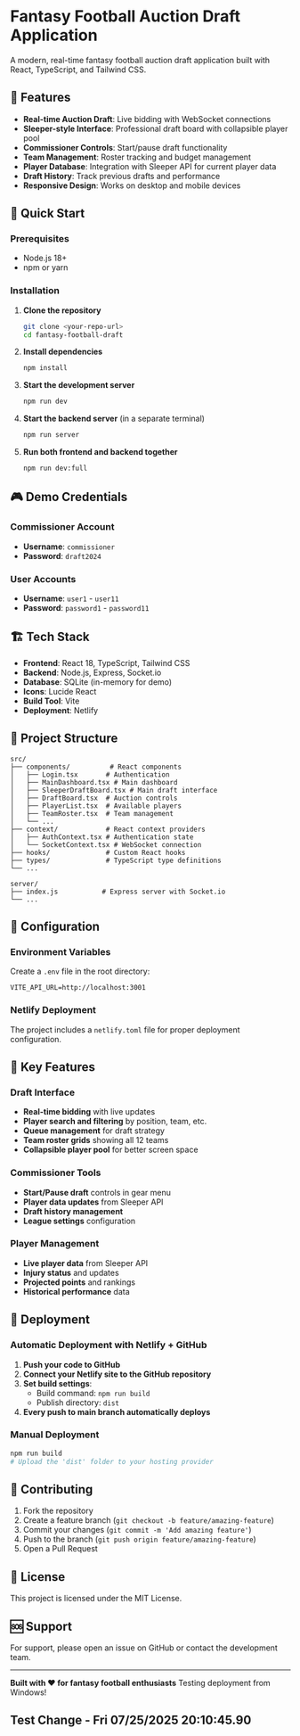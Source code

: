 # Fantasy Football Auction Draft Application

A modern, real-time fantasy football auction draft application built with React, TypeScript, and Tailwind CSS.

## 🏈 Features

- **Real-time Auction Draft**: Live bidding with WebSocket connections
- **Sleeper-style Interface**: Professional draft board with collapsible player pool
- **Commissioner Controls**: Start/pause draft functionality
- **Team Management**: Roster tracking and budget management
- **Player Database**: Integration with Sleeper API for current player data
- **Draft History**: Track previous drafts and performance
- **Responsive Design**: Works on desktop and mobile devices

## 🚀 Quick Start

### Prerequisites
- Node.js 18+ 
- npm or yarn

### Installation

1. **Clone the repository**
   ```bash
   git clone <your-repo-url>
   cd fantasy-football-draft
   ```

2. **Install dependencies**
   ```bash
   npm install
   ```

3. **Start the development server**
   ```bash
   npm run dev
   ```

4. **Start the backend server** (in a separate terminal)
   ```bash
   npm run server
   ```

5. **Run both frontend and backend together**
   ```bash
   npm run dev:full
   ```

## 🎮 Demo Credentials

### Commissioner Account
- **Username**: `commissioner`
- **Password**: `draft2024`

### User Accounts
- **Username**: `user1` - `user11`
- **Password**: `password1` - `password11`

## 🏗️ Tech Stack

- **Frontend**: React 18, TypeScript, Tailwind CSS
- **Backend**: Node.js, Express, Socket.io
- **Database**: SQLite (in-memory for demo)
- **Icons**: Lucide React
- **Build Tool**: Vite
- **Deployment**: Netlify

## 📁 Project Structure

```
src/
├── components/          # React components
│   ├── Login.tsx       # Authentication
│   ├── MainDashboard.tsx # Main dashboard
│   ├── SleeperDraftBoard.tsx # Main draft interface
│   ├── DraftBoard.tsx  # Auction controls
│   ├── PlayerList.tsx  # Available players
│   ├── TeamRoster.tsx  # Team management
│   └── ...
├── context/            # React context providers
│   ├── AuthContext.tsx # Authentication state
│   └── SocketContext.tsx # WebSocket connection
├── hooks/              # Custom React hooks
├── types/              # TypeScript type definitions
└── ...

server/
├── index.js           # Express server with Socket.io
└── ...
```

## 🔧 Configuration

### Environment Variables
Create a `.env` file in the root directory:

```env
VITE_API_URL=http://localhost:3001
```

### Netlify Deployment
The project includes a `netlify.toml` file for proper deployment configuration.

## 🎯 Key Features

### Draft Interface
- **Real-time bidding** with live updates
- **Player search and filtering** by position, team, etc.
- **Queue management** for draft strategy
- **Team roster grids** showing all 12 teams
- **Collapsible player pool** for better screen space

### Commissioner Tools
- **Start/Pause draft** controls in gear menu
- **Player data updates** from Sleeper API
- **Draft history management**
- **League settings** configuration

### Player Management
- **Live player data** from Sleeper API
- **Injury status** and updates
- **Projected points** and rankings
- **Historical performance** data

## 🚀 Deployment

### Automatic Deployment with Netlify + GitHub

1. **Push your code to GitHub**
2. **Connect your Netlify site to the GitHub repository**
3. **Set build settings**:
   - Build command: `npm run build`
   - Publish directory: `dist`
4. **Every push to main branch automatically deploys**

### Manual Deployment

```bash
npm run build
# Upload the 'dist' folder to your hosting provider
```

## 🤝 Contributing

1. Fork the repository
2. Create a feature branch (`git checkout -b feature/amazing-feature`)
3. Commit your changes (`git commit -m 'Add amazing feature'`)
4. Push to the branch (`git push origin feature/amazing-feature`)
5. Open a Pull Request

## 📝 License

This project is licensed under the MIT License.

## 🆘 Support

For support, please open an issue on GitHub or contact the development team.

---

**Built with ❤️ for fantasy football enthusiasts** 
Testing deployment from Windows! 
 
## Test Change - Fri 07/25/2025 20:10:45.90 
